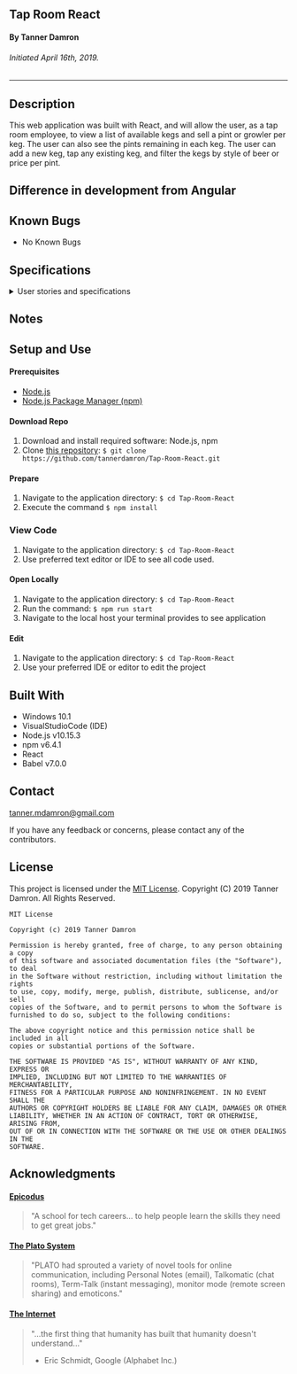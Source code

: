 ## **Tap Room React**

#### By Tanner Damron
###### Initiated April 16th, 2019.

----------

## Description
This web application was built with React, and will allow the user, as a tap room employee, to view a list of available kegs and sell a pint or growler per keg. The user can also see the pints remaining in each keg. The user can add a new keg, tap any existing keg, and filter the kegs by style of beer or price per pint.

## Difference in development from Angular

## Known Bugs

* No Known Bugs

## Specifications

<details>
<summary>User stories and specifications</summary>

<table>
  <tr>
    <th> Scenario 01 </th><th></th>
  </tr>
  <tr>
    <td> Behavior </td>
    <td>As a tap room employee, I want to be able to view a list of all kegs available</td>
  </tr>
  <tr>
    <td> Input </td>
    <td>User views home page</td>
  </tr>
  <tr>
    <td> Output </td>
    <td>User can see all kegs available and info on all kegs</td>
  </tr>
  <tr>
    <td> Notes </td>
    <td> </td>
  </tr>
  <tr>
    <td> Completion </td>
    <td> True </td>
  </tr>
</table>

<table>
  <tr>
    <th> Scenario 02 </th><th></th>
  </tr>
  <tr>
    <td> Behavior </td>
    <td>As a tap room employee, I want to be able to tap an existing keg.</td>
  </tr>
  <tr>
    <td> Input </td>
    <td>User clicks "tap this keg" button.</td>
  </tr>
  <tr>
    <td> Output </td>
    <td>Remaining pints in specific keg refills to 124 pints.</td>
  </tr>
  <tr>
    <td> Notes </td>
    <td> </td>
  </tr>
  <tr>
    <td> Completion </td>
    <td> True </td>
  </tr>
</table>

<table>
  <tr>
    <th> Scenario 03 </th><th></th>
  </tr>
  <tr>
    <td> Behavior </td>
    <td>As a tap room employee, I want to be able to edit the info about any specific keg.</td>
  </tr>
  <tr>
    <td> Input </td>
    <td>User clicks "edit keg" button</td>
  </tr>
  <tr>
    <td> Output </td>
    <td>A form pops up letting the user edit the current keg information.</td>
  </tr>
  <tr>
    <td> Notes </td>
    <td> </td>
  </tr>
  <tr>
    <td> Completion </td>
    <td> True </td>
  </tr>
</table>

<table>
  <tr>
    <th> Scenario 04 </th><th></th>
  </tr>
  <tr>
    <td> Behavior </td>
    <td>As a tap room employee, I want to be able to add a new keg.</td>
  </tr>
  <tr>
    <td> Input </td>
    <td>User clicks "add keg" button</td>
  </tr>
  <tr>
    <td> Output </td>
    <td>A form pops up allowing the user to type in information and add the new keg.</td>
  </tr>
  <tr>
    <td> Notes </td>
    <td> </td>
  </tr>
  <tr>
    <td> Completion </td>
    <td> True </td>
  </tr>
</table>

<table>
  <tr>
    <th> Scenario 05 </th><th></th>
  </tr>
  <tr>
    <td> Behavior </td>
    <td>As a tap room employee, I want to be able to sell a pint or growler from any keg.</td>
  </tr>
  <tr>
    <td> Input </td>
    <td>Click user avatar</td>
  </tr>
  <tr>
    <td> Output </td>
    <td>Display public profile</td>
  </tr>
  <tr>
    <td> Notes </td>
    <td> </td>
  </tr>
  <tr>
    <td> Completion </td>
    <td> True </td>
  </tr>
</table>

<table>
  <tr>
    <th> Scenario 06 </th><th></th>
  </tr>
  <tr>
    <td> Behavior </td>
    <td>As a tap room employee, I want to be able to see pints remaining in every keg.</td>
  </tr>
  <tr>
    <td> Input </td>
    <td>User views pints remaining in keg info.</td>
  </tr>
  <tr>
    <td> Output </td>
    <td>13 pints remaining in "Dark Dark Stout"</td>
  </tr>
  <tr>
    <td> Notes </td>
    <td> </td>
  </tr>
  <tr>
    <td> Completion </td>
    <td> True </td>
  </tr>
</table>

<table>
  <tr>
    <th> Scenario 07 </th><th></th>
  </tr>
  <tr>
    <td> Behavior </td>
    <td>As a tap room employee, I want to be able to filter the list of kegs by type of beer or price of pint.</td>
  </tr>
  <tr>
    <td> Input </td>
    <td>User selects "filter by stout"</td>
  </tr>
  <tr>
    <td> Output </td>
    <td>List of kegs changes to show a list of "stout" beers</td>
  </tr>
  <tr>
    <td> Notes </td>
    <td> </td>
  </tr>
  <tr>
    <td> Completion </td>
    <td> True </td>
  </tr>
</table>

</details>


## Notes


## Setup and Use

#### Prerequisites
* [Node.js](https://nodejs.org/en/)
* [Node.js Package Manager (npm)](https://www.npmjs.com/)

#### Download Repo
1. Download and install required software: Node.js, npm
2. Clone [this repository](https://github.com/tannerdamron/Radar-NetworkingApp-Demo.git): `$ git clone https://github.com/tannerdamron/Tap-Room-React.git`

#### Prepare
1. Navigate to the application directory: `$ cd Tap-Room-React`
2. Execute the command `$ npm install`

### View Code
1. Navigate to the application directory: `$ cd Tap-Room-React`
2. Use preferred text editor or IDE to see all code used.

#### Open Locally
1. Navigate to the application directory: `$ cd Tap-Room-React`
2. Run the command: `$ npm run start`
3. Navigate to the local host your terminal provides to see application

#### Edit
1. Navigate to the application directory: `$ cd Tap-Room-React`
2. Use your preferred IDE or editor to edit the project


## Built With

* Windows 10.1
* VisualStudioCode (IDE)
* Node.js v10.15.3
* npm v6.4.1
* React
* Babel v7.0.0

## Contact

[tanner.mdamron@gmail.com](mailto:tanner.mdamron@gmail.com)

If you have any feedback or concerns, please contact any of the contributors.

## License

This project is licensed under the [MIT License](https://opensource.org/licenses/MIT). Copyright (C) 2019 Tanner Damron. All Rights Reserved.
```
MIT License

Copyright (c) 2019 Tanner Damron

Permission is hereby granted, free of charge, to any person obtaining a copy
of this software and associated documentation files (the "Software"), to deal
in the Software without restriction, including without limitation the rights
to use, copy, modify, merge, publish, distribute, sublicense, and/or sell
copies of the Software, and to permit persons to whom the Software is
furnished to do so, subject to the following conditions:

The above copyright notice and this permission notice shall be included in all
copies or substantial portions of the Software.

THE SOFTWARE IS PROVIDED "AS IS", WITHOUT WARRANTY OF ANY KIND, EXPRESS OR
IMPLIED, INCLUDING BUT NOT LIMITED TO THE WARRANTIES OF MERCHANTABILITY,
FITNESS FOR A PARTICULAR PURPOSE AND NONINFRINGEMENT. IN NO EVENT SHALL THE
AUTHORS OR COPYRIGHT HOLDERS BE LIABLE FOR ANY CLAIM, DAMAGES OR OTHER
LIABILITY, WHETHER IN AN ACTION OF CONTRACT, TORT OR OTHERWISE, ARISING FROM,
OUT OF OR IN CONNECTION WITH THE SOFTWARE OR THE USE OR OTHER DEALINGS IN THE
SOFTWARE.
```

## Acknowledgments

#### [Epicodus](https://www.epicodus.com/)
>"A school for tech careers... to help people learn the skills they need to get great jobs."

#### [The Plato System](https://en.wikipedia.org/w/index.php?title=PLATO_system&redirect=yes)
>"PLATO had sprouted a variety of novel tools for online communication, including Personal Notes (email), Talkomatic (chat rooms), Term-Talk (instant messaging), monitor mode (remote screen sharing) and emoticons."

#### [The Internet](https://webfoundation.org/)
> "...the first thing that humanity has built that humanity doesn't understand..."
> - Eric Schmidt, Google (Alphabet Inc.)
